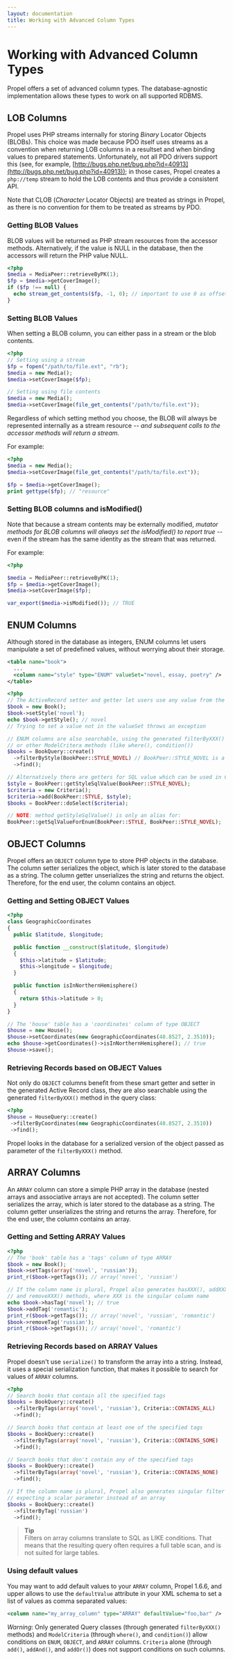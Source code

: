 ```yaml
---
layout: documentation
title: Working with Advanced Column Types
---
```


# Working with Advanced Column Types #

Propel offers a set of advanced column types. The database-agnostic implementation allows these types to work on all supported RDBMS.

## LOB Columns ##

Propel uses PHP streams internally for storing _Binary_ Locator Objects (BLOBs).  This choice was made because PDO itself uses streams as a convention when returning LOB columns in a resultset and when binding values to prepared statements.  Unfortunately, not all PDO drivers support this (see, for example, [http://bugs.php.net/bug.php?id=40913](http://bugs.php.net/bug.php?id=40913)); in those cases, Propel creates a `php://temp` stream to hold the LOB contents and thus provide a consistent API.

Note that CLOB (_Character_ Locator Objects) are treated as strings in Propel, as there is no convention for them to be treated as streams by PDO.

### Getting BLOB Values ###

BLOB values will be returned as PHP stream resources from the accessor methods.  Alternatively, if the value is NULL in the database, then the accessors will return the PHP value NULL.

```php
<?php
$media = MediaPeer::retrieveByPK(1);
$fp = $media->getCoverImage();
if ($fp !== null) {
  echo stream_get_contents($fp, -1, 0); // important to use 0 as offset so it works when being called multiple times
}
```

### Setting BLOB Values ###

When setting a BLOB column, you can either pass in a stream or the blob contents.

```php
<?php
// Setting using a stream
$fp = fopen("/path/to/file.ext", "rb");
$media = new Media();
$media->setCoverImage($fp);

// Setting using file contents
$media = new Media();
$media->setCoverImage(file_get_contents("/path/to/file.ext"));
```

Regardless of which setting method you choose, the BLOB will always be represented internally as a stream resource -- _and subsequent calls to the accessor methods will return a stream._

For example:
```php
<?php
$media = new Media();
$media->setCoverImage(file_get_contents("/path/to/file.ext"));

$fp = $media->getCoverImage();
print gettype($fp); // "resource"
```

### Setting BLOB columns and isModified() ###

Note that because a stream contents may be externally modified, _mutator methods for BLOB columns will always set the _isModified()_ to report true_ -- even if the stream has the same identity as the stream that was returned.

For example:
```php
<?php

$media = MediaPeer::retrieveByPK(1);
$fp = $media->getCoverImage();
$media->setCoverImage($fp);

var_export($media->isModified()); // TRUE
```

## ENUM Columns ##

Although stored in the database as integers, ENUM columns let users manipulate a set of predefined values, without worrying about their storage.

```xml
<table name="book">
  ...
  <column name="style" type="ENUM" valueSet="novel, essay, poetry" />
</table>
```

```php
<?php
// The ActiveRecord setter and getter let users use any value from the valueSet
$book = new Book();
$book->setStyle('novel');
echo $book->getStyle(); // novel
// Trying to set a value not in the valueSet throws an exception

// ENUM columns are also searchable, using the generated filterByXXX() method
// or other ModelCritera methods (like where(), condition())
$books = BookQuery::create()
  ->filterByStyle(BookPeer::STYLE_NOVEL) // BookPeer::STYLE_NOVEL is a PHP equivalent for 'novel'
  ->find();

// Alternatively there are getters for SQL value which can be used in Criteria or even plain SQL
$style = BookPeer::getStyleSqlValue(BookPeer::STYLE_NOVEL);
$criteria = new Criteria();
$criteria->add(BookPeer::STYLE, $style);
$books = BookPeer::doSelect($criteria);

// NOTE: method getStyleSqlValue() is only an alias for:
BookPeer::getSqlValueForEnum(BookPeer::STYLE, BookPeer::STYLE_NOVEL);
```

## OBJECT Columns ##

Propel offers an `OBJECT` column type to store PHP objects in the database. The column setter serializes the object, which is later stored to the database as a string. The column getter unserializes the string and returns the object. Therefore, for the end user, the column contains an object.

### Getting and Setting OBJECT Values ###

```php
<?php
class GeographicCoordinates
{
  public $latitude, $longitude;

  public function __construct($latitude, $longitude)
  {
    $this->latitude = $latitude;
    $this->longitude = $longitude;
  }

  public function isInNorthernHemisphere()
  {
    return $this->latitude > 0;
  }
}

// The 'house' table has a 'coordinates' column of type OBJECT
$house = new House();
$house->setCoordinates(new GeographicCoordinates(48.8527, 2.3510));
echo $house->getCoordinates()->isInNorthernHemisphere(); // true
$house->save();
```

### Retrieving Records based on OBJECT Values ###

Not only do `OBJECT` columns benefit from these smart getter and setter in the generated Active Record class, they are also searchable using the generated `filterByXXX()` method in the query class:

```php
<?php
$house = HouseQuery::create()
 ->filterByCoordinates(new GeographicCoordinates(48.8527, 2.3510))
 ->find();
```

Propel looks in the database for a serialized version of the object passed as parameter of the `filterByXXX()` method.

## ARRAY Columns ##

An `ARRAY` column can store a simple PHP array in the database (nested arrays and associative arrays are not accepted).
The column setter serializes the array, which is later stored to the database as a string.
The column getter unserializes the string and returns the array. Therefore, for the end user, the column contains an array.

### Getting and Setting ARRAY Values ###

```php
<?php
// The 'book' table has a 'tags' column of type ARRAY
$book = new Book();
$book->setTags(array('novel', 'russian'));
print_r($book->getTags()); // array('novel', 'russian')

// If the column name is plural, Propel also generates hasXXX(), addXXX(),
// and removeXXX() methods, where XXX is the singular column name
echo $book->hasTag('novel'); // true
$book->addTag('romantic');
print_r($book->getTags()); // array('novel', 'russian', 'romantic')
$book->removeTag('russian');
print_r($book->getTags()); // array('novel', 'romantic')
```

### Retrieving Records based on ARRAY Values ###

Propel doesn't use `serialize()` to transform the array into a string.
Instead, it uses a special serialization function, that makes it possible to search for values of `ARRAY` columns.

```php
<?php
// Search books that contain all the specified tags
$books = BookQuery::create()
  ->filterByTags(array('novel', 'russian'), Criteria::CONTAINS_ALL)
  ->find();

// Search books that contain at least one of the specified tags
$books = BookQuery::create()
  ->filterByTags(array('novel', 'russian'), Criteria::CONTAINS_SOME)
  ->find();

// Search books that don't contain any of the specified tags
$books = BookQuery::create()
  ->filterByTags(array('novel', 'russian'), Criteria::CONTAINS_NONE)
  ->find();

// If the column name is plural, Propel also generates singular filter methods
// expecting a scalar parameter instead of an array
$books = BookQuery::create()
  ->filterByTag('russian')
  ->find();
```

>**Tip**<br />Filters on array columns translate to SQL as LIKE conditions. That means that the resulting query often requires a full table scan, and is not suited for large tables.

### Using default values ###

You may want to add default values to your `ARRAY` column, Propel 1.6.6, and upper allows to use the `defaultValue` 
attribute in your XML schema to set a list of values as comma separated values:

```xml
<column name="my_array_column" type="ARRAY" defaultValue="foo,bar" />
```

_Warning_: Only generated Query classes (through generated `filterByXXX()` methods) and `ModelCriteria` (through `where()`, and `condition()`) allow conditions on `ENUM`, `OBJECT`, and `ARRAY` columns. `Criteria` alone (through `add()`, `addAnd()`, and `addOr()`) does not support conditions on such columns.
